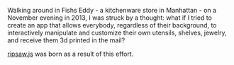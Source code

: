 Walking around in Fishs Eddy - a kitchenware store in Manhattan - on a November evening in
2013, I was struck by a thought: what if I tried to create an app that allows everybody, regardless of their background, to interactively manipulate and customize their own utensils, shelves, jewelry, and receive them 3d printed in the mail?

[ripsaw.js](http://pickled-plugins.github.io/ripsaw-js/) was born as a result of this effort.